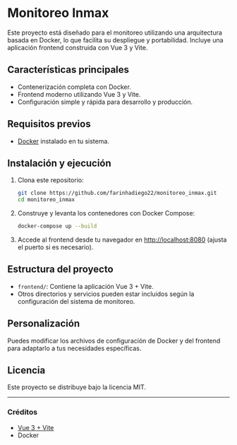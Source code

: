 # Monitoreo Inmax

Este proyecto está diseñado para el monitoreo utilizando una arquitectura basada en Docker, lo que facilita su despliegue y portabilidad. Incluye una aplicación frontend construida con Vue 3 y Vite.

## Características principales

- Contenerización completa con Docker.
- Frontend moderno utilizando Vue 3 y Vite.
- Configuración simple y rápida para desarrollo y producción.

## Requisitos previos

- [Docker](https://www.docker.com/get-started) instalado en tu sistema.

## Instalación y ejecución

1. Clona este repositorio:
   ```bash
   git clone https://github.com/farinhadiego22/monitoreo_inmax.git
   cd monitoreo_inmax
   ```

2. Construye y levanta los contenedores con Docker Compose:
   ```bash
   docker-compose up --build
   ```

3. Accede al frontend desde tu navegador en [http://localhost:8080](http://localhost:8080) (ajusta el puerto si es necesario).

## Estructura del proyecto

- `frontend/`: Contiene la aplicación Vue 3 + Vite.
- Otros directorios y servicios pueden estar incluidos según la configuración del sistema de monitoreo.

## Personalización

Puedes modificar los archivos de configuración de Docker y del frontend para adaptarlo a tus necesidades específicas.

## Licencia

Este proyecto se distribuye bajo la licencia MIT.

---

### Créditos

- [Vue 3 + Vite](https://vuejs.org/)
- Docker